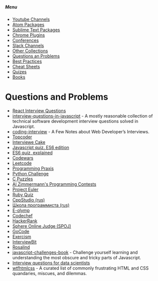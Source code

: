 ##### Menu
* [Youtube Channels](https://github.com/Deeech/it-collection/blob/master/YoutubeChannels.md)
* [Atom Packages](https://github.com/Deeech/it-collection/blob/master/AtomPackages.md)
* [Sublime Text Packages](https://github.com/Deeech/it-collection/blob/master/SublimePackages.md)
* [Chrome Plugins](https://github.com/Deeech/it-collection/blob/master/ChromePlugins.md)
* [Conferences](https://github.com/Deeech/it-collection/blob/master/Conferences.md)
* [Slack Channels](https://github.com/Deeech/it-collection/blob/master/SlackChannels.md)
* [Other Collections](https://github.com/Deeech/it-collection/blob/master/OtherCollections.md)
* [Questions an Problems](https://github.com/Deeech/it-collection/blob/master/QuestsAndProblms.md)
* [Best Practices](https://github.com/Deeech/it-collection/blob/master/BestPractices.md)
* [Cheat Sheets](https://github.com/Deeech/it-collection/blob/master/CheatSheets.md)
* [Quizes](https://github.com/Deeech/it-collection/blob/master/Quizes.md)
* [Books](https://github.com/Deeech/it-collection/blob/master/Books.md)


# Questions and Problems
* [React Interview Questions](https://tylermcginnis.com/react-interview-questions/)
* [interview-questions-in-javascript](https://github.com/kennymkchan/interview-questions-in-javascript) - A mostly reasonable collection of technical software development interview questions solved in Javascript.
* [coding-interview](http://blog.sapegin.me/all/coding-interview) - A Few Notes about Web Developer’s Interviews.
* [Topcoder](https://www.topcoder.com/)
* [Interviewe Cake](https://www.interviewcake.com/)
* [Javascript quiz. ES6 edition](http://perfectionkills.com/javascript-quiz-es6/)
* [ES6 quiz, explained](https://gist.github.com/DmitrySoshnikov/3928607cb8fdba42e712)
* [Codewars](https://www.codewars.com/)
* [Leetcode](https://leetcode.com/)
* [Programming Praxis](https://programmingpraxis.com/)
* [Python Challenge](http://www.pythonchallenge.com/)
* [C Puzzles](http://www.gowrikumar.com/c/index.php)
* [Al Zimmermann's Programming Contests](http://azspcs.com/)
* [Project Euler](https://projecteuler.net/)
* [Ruby Quiz](http://rubyquiz.com/)
* [CppStudio (rus)](http://cppstudio.com/cat/285/)
* [Школа программиста (rus)](http://acmp.ru/)
* [E-olymp](https://www.e-olymp.com/)
* [Codechef](https://empireofcode.com/)
* [HackerRank](https://www.hackerrank.com/)
* [Sphere Online Judge (SPOJ)](http://www.spoj.com/)
* [GoCode](http://gocode.io/)
* [Exercism](http://exercism.io/)
* [InterviewBit](https://www.interviewbit.com/)
* [Rosalind](http://rosalind.info/problems/locations/)
* [javascript-challenges-book](https://github.com/tcorral/javascript-challenges-book) - Challenge yourself learning and understanding the most obscure and tricky parts of Javascript.
* [Interview questions for data scientists](https://shapescience.xyz/blog/interview-questions-for-data-scientists/)
* [wtfhtmlcss](http://wtfhtmlcss.com/#doctype) - A curated list of commonly frustrating HTML and CSS quandaries, miscues, and dilemmas.

